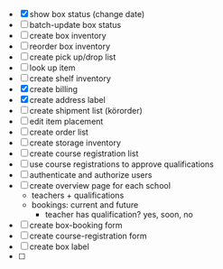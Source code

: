 - [x] show box status (change date)
- [ ] batch-update box status
- [ ] create box inventory
- [ ] reorder box inventory
- [ ] create pick up/drop list
- [ ] look up item
- [ ] create shelf inventory
- [x] create billing
- [x] create address label
- [ ] create shipment list (körorder)
- [ ] edit item placement
- [ ] create order list
- [ ] create storage inventory
- [ ] create course registration list
- [ ] use course registrations to approve qualifications
- [ ] authenticate and authorize users 
- [ ] create overview page for each school
  - teachers + qualifications
  - bookings: current and future
    - teacher has qualification? yes, soon, no
- [ ] create box-booking form
- [ ] create course-registration form
- [ ] create box label
- [ ] 
